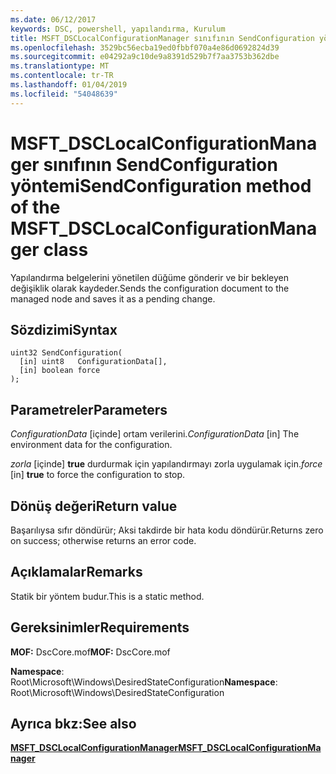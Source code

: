 ```yaml
---
ms.date: 06/12/2017
keywords: DSC, powershell, yapılandırma, Kurulum
title: MSFT_DSCLocalConfigurationManager sınıfının SendConfiguration yöntemi
ms.openlocfilehash: 3529bc56ecba19ed0fbbf070a4e86d0692824d39
ms.sourcegitcommit: e04292a9c10de9a8391d529b7f7aa3753b362dbe
ms.translationtype: MT
ms.contentlocale: tr-TR
ms.lasthandoff: 01/04/2019
ms.locfileid: "54048639"
---
```

# <a name="sendconfiguration-method-of-the-msftdsclocalconfigurationmanager-class"></a><span data-ttu-id="e8609-103">MSFT_DSCLocalConfigurationManager sınıfının SendConfiguration yöntemi</span><span class="sxs-lookup"><span data-stu-id="e8609-103">SendConfiguration method of the MSFT_DSCLocalConfigurationManager class</span></span>

<span data-ttu-id="e8609-104">Yapılandırma belgelerini yönetilen düğüme gönderir ve bir bekleyen değişiklik olarak kaydeder.</span><span class="sxs-lookup"><span data-stu-id="e8609-104">Sends the configuration document to the managed node and saves it as a pending change.</span></span>

## <a name="syntax"></a><span data-ttu-id="e8609-105">Sözdizimi</span><span class="sxs-lookup"><span data-stu-id="e8609-105">Syntax</span></span>

```mof
uint32 SendConfiguration(
  [in] uint8   ConfigurationData[],
  [in] boolean force
);
```

## <a name="parameters"></a><span data-ttu-id="e8609-106">Parametreler</span><span class="sxs-lookup"><span data-stu-id="e8609-106">Parameters</span></span>

<span data-ttu-id="e8609-107">*ConfigurationData* \[içinde\] ortam verilerini.</span><span class="sxs-lookup"><span data-stu-id="e8609-107">*ConfigurationData* \[in\] The environment data for the configuration.</span></span>

<span data-ttu-id="e8609-108">*zorla* \[içinde\] **true** durdurmak için yapılandırmayı zorla uygulamak için.</span><span class="sxs-lookup"><span data-stu-id="e8609-108">*force* \[in\] **true** to force the configuration to stop.</span></span>

## <a name="return-value"></a><span data-ttu-id="e8609-109">Dönüş değeri</span><span class="sxs-lookup"><span data-stu-id="e8609-109">Return value</span></span>

<span data-ttu-id="e8609-110">Başarılıysa sıfır döndürür; Aksi takdirde bir hata kodu döndürür.</span><span class="sxs-lookup"><span data-stu-id="e8609-110">Returns zero on success; otherwise returns an error code.</span></span>

## <a name="remarks"></a><span data-ttu-id="e8609-111">Açıklamalar</span><span class="sxs-lookup"><span data-stu-id="e8609-111">Remarks</span></span>

<span data-ttu-id="e8609-112">Statik bir yöntem budur.</span><span class="sxs-lookup"><span data-stu-id="e8609-112">This is a static method.</span></span>

## <a name="requirements"></a><span data-ttu-id="e8609-113">Gereksinimler</span><span class="sxs-lookup"><span data-stu-id="e8609-113">Requirements</span></span>

<span data-ttu-id="e8609-114">**MOF:** DscCore.mof</span><span class="sxs-lookup"><span data-stu-id="e8609-114">**MOF:** DscCore.mof</span></span>

<span data-ttu-id="e8609-115">**Namespace**: Root\Microsoft\Windows\DesiredStateConfiguration</span><span class="sxs-lookup"><span data-stu-id="e8609-115">**Namespace**: Root\Microsoft\Windows\DesiredStateConfiguration</span></span>

## <a name="see-also"></a><span data-ttu-id="e8609-116">Ayrıca bkz:</span><span class="sxs-lookup"><span data-stu-id="e8609-116">See also</span></span>

[<span data-ttu-id="e8609-117">**MSFT_DSCLocalConfigurationManager**</span><span class="sxs-lookup"><span data-stu-id="e8609-117">**MSFT_DSCLocalConfigurationManager**</span></span>](msft-dsclocalconfigurationmanager.md)